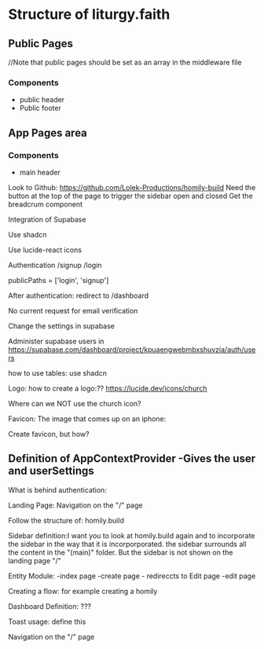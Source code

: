 # Structure of liturgy.faith


## Public Pages
//Note that public pages should be set as an array in the middleware file

### Components
- public header
- Public footer


## App Pages area

### Components
- main header


Look to Github: https://github.com/Lolek-Productions/homily-build
Need the button at the top of the page to trigger the sidebar open and closed
Get the breadcrum component


Integration of Supabase

Use shadcn

Use lucide-react icons

Authentication
/signup
/login

publicPaths = ['login', 'signup']

After authentication: redirect to /dashboard

No current request for email verification

Change the settings in supabase


Administer supabase users in 
https://supabase.com/dashboard/project/kpuaengwebmbxshuvzia/auth/users


how to use tables:
use shadcn



Logo: how to create a logo:??
https://lucide.dev/icons/church

Where can we NOT use the church icon?

Favicon:
The image that comes up on an iphone: 

Create favicon, but how?





Definition of
AppContextProvider
-Gives the user and userSettings
-


What is behind authentication:


Landing Page:
Navigation on the "/" page


Follow the structure of: homily.build


Sidebar definition:I want you to look at homily.build again and to incorporate the sidebar in the way that it is incorporporated.  the sidebar surrounds all the content in the "(main)" folder.  But the sidebar is not shown on the landing page "/"


Entity Module:
-index page
-create page - redireccts to Edit page
-edit page


Creating a flow: for example creating a homily


Dashboard Definition: ???


Toast usage: define this

Navigation on the "/" page








